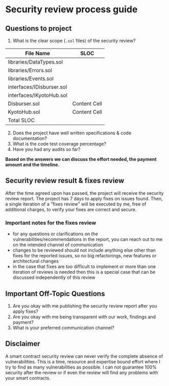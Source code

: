 # Security review process guide

## Questions to project

1. What is the clear scope (`.sol` files) of the security review?

|   File Name               |     SLOC      |
| -------------             | ------------- |
| libraries/DataTypes.sol   |               |
| libraries/Errors.sol      |               |
| libraries/Events.sol      |               |
| interfaces/IDisburser.sol |               |
| interfaces/IKyotoHub.sol  |               |
|  Disburser.sol         | Content Cell  |
|  KyotoHub.sol             | Content Cell  |
|  Total SLOC               |               | 

2. Does the project have well written specifications & code documentation?
3. What is the code test coverage percentage?
4. Have you had any audits so far?

**Based on the answers we can discuss the effort needed, the payment amount and the timeline.**

## Security review result & fixes review

After the time agreed upon has passed, the project will receive the security review report. The project has 7 days to apply fixes on issues found. Then, a single iteration of a "fixes review" will be executed by me, free of additional charges, to verify your fixes are correct and secure.

### Important notes for the fixes review

- for any questions or clarifications on the vulnerabilities/recommendations in the report, you can reach out to me on the intended channel of communication
- changes to be reviewed should not include anything else other than fixes for the reported issues, so no big refactorings, new features or architectural changes
- in the case that fixes are too difficult to implement or more than one iteration of reviews is needed then this is a special case that can be discussed independently of this review

## Important Off-Topic Questions
1. Are you okay with me publishing the security review report after you apply fixes?
2. Are you okay with me being transparent with our work, findings and payment?
3. What is your preferred communication channel?

## Disclaimer

A smart contract security review can never verify the complete absence of vulnerabilities. This is a time, resource and expertise bound effort where I try to find as many vulnerabilities as possible. I can not guarantee 100% security after the review or if even the review will find any problems with your smart contracts.